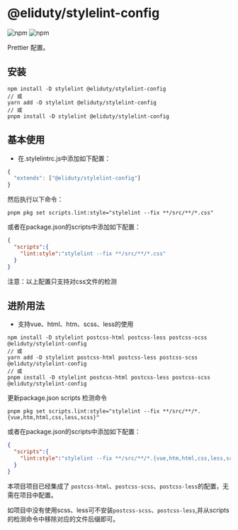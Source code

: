 # @eliduty/stylelint-config

![npm](https://img.shields.io/npm/dt/@eliduty/stylelint-config) ![npm](https://img.shields.io/npm/v/@eliduty/stylelint-config)

Prettier 配置。

## 安装

```shell
npm install -D stylelint @eliduty/stylelint-config
// 或
yarn add -D stylelint @eliduty/stylelint-config
// 或
pnpm install -D stylelint @eliduty/stylelint-config
```

## 基本使用

- 在.stylelintrc.js中添加如下配置：

```js
{
  "extends": ["@eliduty/stylelint-config"]
}
```

然后执行以下命令：

``` shell
pnpm pkg set scripts.lint:style="stylelint --fix **/src/**/*.css"
```

或者在package.json的scripts中添加如下配置：

```json
{
  "scripts":{
    "lint:style":"stylelint --fix **/src/**/*.css"
  }
}
```

注意：以上配置只支持对css文件的检测

## 进阶用法

- 支持vue、html、htm、scss、less的使用

```shell
npm install -D stylelint postcss-html postcss-less postcss-scss @eliduty/stylelint-config
// 或
yarn add -D stylelint postcss-html postcss-less postcss-scss @eliduty/stylelint-config
// 或
pnpm install -D stylelint postcss-html postcss-less postcss-scss @eliduty/stylelint-config

```

更新package.json scripts 检测命令

``` shell
pnpm pkg set scripts.lint:style="stylelint --fix **/src/**/*.{vue,htm,html,css,less,scss}"
```

或者在package.json的scripts中添加如下配置：

```json
{
  "scripts":{
    "lint:style":"stylelint --fix **/src/**/*.{vue,htm,html,css,less,scss}"
  }
}
```

本项目项目已经集成了 `postcss-html`、`postcss-scss`、`postcss-less`的配置，无需在项目中配置。

如项目中没有使用scss、less可不安装`postcss-scss`、`postcss-less`,并从scripts的检测命令中移除对应的文件后缀即可。

